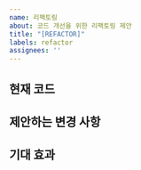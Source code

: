 ```yaml
---
name: 리팩토링
about: 코드 개선을 위한 리팩토링 제안
title: "[REFACTOR]"
labels: refactor
assignees: ''
---
```

## 현재 코드
<!-- 현재 구현 내용을 간략히 설명해주세요 -->

## 제안하는 변경 사항
<!-- 제안하는 리팩토링 내용을 상세히 작성해주세요 -->

## 기대 효과
<!-- 해당 리팩토링으로 프로젝트에 도움이 되는 점을 설명해주세요 -->